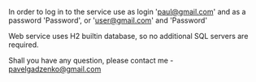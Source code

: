 In order to log in to the service use as login 'paul@gmail.com' and as a password 'Password', or 'user@gmail.com' and 'Password'

Web service uses H2 builtin database, so no additional SQL servers are required.

Shall you have any question, please contact me - pavelgadzenko@gmail.com
